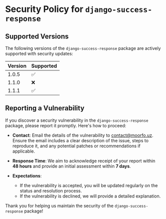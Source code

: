 # Security Policy for `django-success-response`

## Supported Versions

The following versions of the `django-success-response` package are actively supported with security updates:

| Version | Supported          |
|---------| ------------------ |
| 1.0.5   | :white_check_mark: |
| 1.1.0   | :x:                |
| 1.1.1   | :white_check_mark: |

## Reporting a Vulnerability

If you discover a security vulnerability in the `django-success-response` package, please report it promptly. Here's how to proceed:

- **Contact**: Email the details of the vulnerability to [contact@moorfo.uz](mailto:contact@moorfo.uz). Ensure the email includes a clear description of the issue, steps to reproduce it, and any potential patches or recommendations if applicable.
  
- **Response Time**: We aim to acknowledge receipt of your report within **48 hours** and provide an initial assessment within **7 days**.

- **Expectations**:
  - If the vulnerability is accepted, you will be updated regularly on the status and resolution process.
  - If the vulnerability is declined, we will provide a detailed explanation.

Thank you for helping us maintain the security of the `django-success-response` package!
